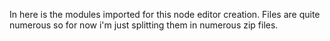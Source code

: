 In here is the modules imported for this node editor creation. Files are quite numerous so for now i'm just splitting them in numerous zip files.
